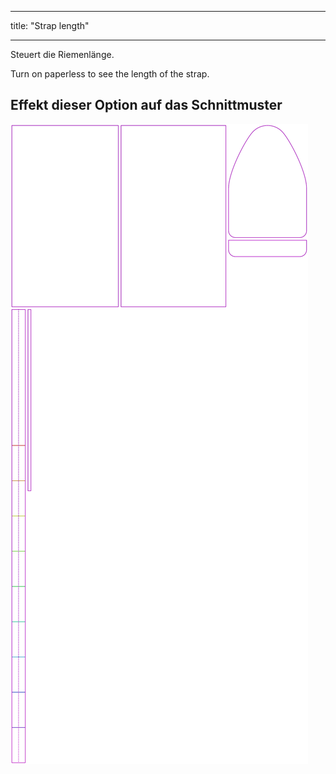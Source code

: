 - - -
title: "Strap length"
- - -

Steuert die Riemenlänge.

<Tip>

Turn on paperless to see the length of the strap.

</Tip>

## Effekt dieser Option auf das Schnittmuster

![Dieses Bild zeigt den Effekt dieser Variable, indem es unterschiedliche Masse dieser Variable überlagert darstellt](hortensia_straplength_sample.svg "Effekt dieser Variable auf das Schnittmuster")

